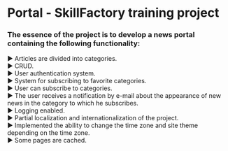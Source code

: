 # Portal - SkillFactory training project 
### The essence of the project is to develop a news portal containing the following functionality:
  :arrow_forward: Articles are divided into categories.  
  :arrow_forward: CRUD.  
  :arrow_forward: User authentication system.  
  :arrow_forward: System for subscribing to favorite categories.  
  :arrow_forward: User can subscribe to categories.  
  :arrow_forward: The user receives a notification by e-mail about the appearance of new news in the category to which he subscribes.  
  :arrow_forward: Logging enabled.  
  :arrow_forward: Partial localization and internationalization of the project.  
  :arrow_forward: Implemented the ability to change the time zone and site theme depending on the time zone.  
  :arrow_forward: Some pages are cached.  
